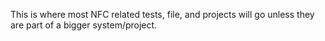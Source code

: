 This is where most NFC related tests, file, and projects will go unless they are part of a bigger system/project.

